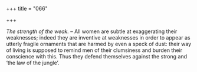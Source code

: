 +++
title = "066"

+++

*The strength of the weak.* – All women are subtle at exaggerating their weaknesses; indeed they are inventive at weaknesses in order to appear as utterly fragile ornaments that are harmed by even a speck of dust: their way of living is supposed to remind men of their clumsiness and burden their conscience with this. Thus they defend themselves against the strong and ‘the law of the jungle’.


